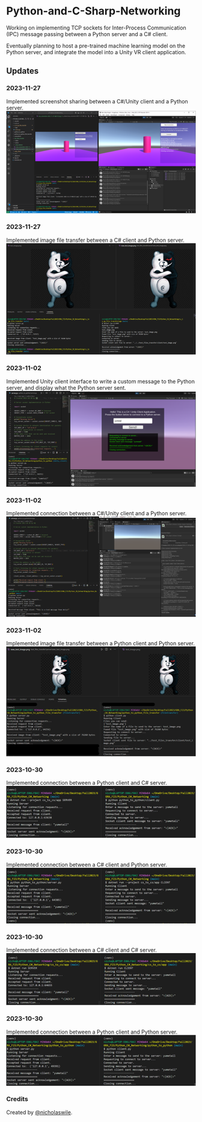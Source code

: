 # Python-and-C-Sharp-Networking

Working on implementing TCP sockets for Inter-Process Communication (IPC) message passing between a Python server and a C# client. 

Eventually planning to host a pre-trained machine learning model on the Python server, and integrate the model into a Unity VR client application.

## Updates

### 2023-11-27
Implemented screenshot sharing between a C#/Unity client and a Python server.
![A Unity client sends an image to a Python server.](screenshots/unity2pyftp.png)


### 2023-11-27
Implemented image file transfer between a C# client and Python server.
![A C# client sends an image to a Python server.](screenshots/cs2pyftp.png)

### 2023-11-02
Implemented Unity client interface to write a custom message to the Python server, and display what the Python server sent.
![A Unity client connects to a Python server, now with a UI.](screenshots/unity2py_ui.png)

### 2023-11-02
Implemented connection between a C#/Unity client and a Python server.
![A Unity client connects to a Python server.](screenshots/unity2py.png)

### 2023-11-02
Implemented image file transfer between a Python client and Python server.
![A Python client sends an image to a Python server from the command line.](screenshots/py2pyftp.png)

### 2023-10-30
Implemented connection between a Python client and C# server.
![A Python client connects to a C# server from the command line.](screenshots/py2cs.png)

### 2023-10-30
Implemented connection between a C# client and Python server.
![A C# client connects to a Python server from the command line.](screenshots/cs2py.png)

### 2023-10-30
Implemented connection between a C# client and C# server.
![A C# client connects to a C# server from the command line.](screenshots/cs2cs.png)

### 2023-10-30
Implemented connection between a Python client and Python server.
![A Python client connects to a Python server from the command line.](screenshots/py2py.png)

### Credits
Created by <a href="https://www.github.com/nicholaswile">@nicholaswile</a>.
